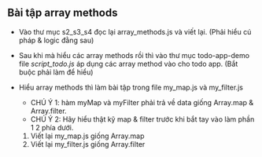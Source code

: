 ## Bài tập array methods
- Vào thư mục s2_s3_s4 đọc lại array_methods.js và viết lại. (Phải hiểu cú pháp & logic đằng sau)

- Sau khi mà hiểu các array methods rồi thì vào thư mục todo-app-demo file *script_todo.js* áp dụng các array method vào cho todo app. (Bắt buộc phải làm để hiểu)

- Hiểu array methods thì làm bài tập trong file my_map.js và my_filter.js
    + CHÚ Ý 1: hàm myMap và myFilter phải trả về data giống Array.map & Array.filter.
    + CHÚ Ý 2: Hãy hiểu thật kỹ map & filter trước khi bắt tay vào làm phần 1 2 phía dưới.

    1. Viết lại my_map.js giống Array.map
    2. Viết lại my_filter.js giống Array.filter
    